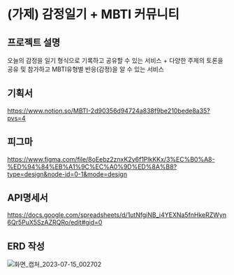 # (가제) 감정일기 + MBTI 커뮤니티

## 프로젝트 설명
오늘의 감정을 일기 형식으로 기록하고 공유할 수 있는 서비스
+
다양한 주제의 토론을 공유 및 참가하고 MBTI유형별 반응(감정)을 알 수 있는 서비스

## 기획서
https://www.notion.so/MBTI-2d90356d94724a838f9be210bede8a35?pvs=4

## 피그마
https://www.figma.com/file/8oEebz2znxK2y6f1PlkKKx/3%EC%B0%A8-%ED%94%84%EB%A1%9C%EC%A0%9D%ED%8A%B8?type=design&node-id=0-1&mode=design

## API명세서
https://docs.google.com/spreadsheets/d/1utNfgiNB_i4YEXNa5fnHkeRZWyn6Qr5PuX5SzAZRQRo/edit#gid=0

## ERD 작성
![화면_캡처_2023-07-15_002702](/uploads/463078b2588ede406d03705863508789/화면_캡처_2023-07-15_002702.png)



